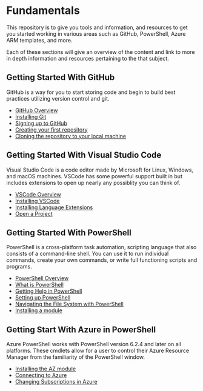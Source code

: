 # Fundamentals

This repository is to give you tools and information, and resources to get you started working in various areas such as GitHub, PowerShell, Azure ARM templates, and more.

Each of these sections will give an overview of the content and link to more in depth information and resources pertaining to the that subject.

## Getting Started With GitHub

GitHub is a way for you to start storing code and begin to build best practices utilizing version control and git.

- [GitHub Overview](/Github/Overview.md)
- [Installing Git](/Github/Overview.md#installing-git)
- [Signing up to GitHub](/Github/Overview.md#Signing-up-to-GitHub)
- [Creating your first repository](/Github/Overview.md#creating-your-first-repository)
- [Cloning the repository to your local machine](/Github/Overview.md#cloning-the-repository-to-your-local-machine)

## Getting Started With Visual Studio Code

Visual Studio Code is a code editor made by Microsoft for Linux, Windows, and macOS machines. VSCode has some powerful support built in but includes extensions to open up nearly any possiblity you can think of.

- [VSCode Overview](/VsCode/Overview.md)
- [Installing VSCode](/VsCode/Overview.md#installing-vscode)
- [Installing Language Extensions](/VsCode/Overview.md#installing-language-extensions)
- [Open a Project](/VsCode/Overview.md#open-a-project)

## Getting Started With PowerShell

PowerShell is a cross-platform task automation, scripting language that also consists of a command-line shell. You can use it to run individual commands, create your own commands, or write full functioning scripts and programs.

- [PowerShell Overview](/PowerShell/Overview.md)
- [What is PowerShell](/PowerShell/Overview.md#what-is-powershell)
- [Getting Help in PowerShell](/PowerShell/Overview.md#getting-help-in-powershell)
- [Setting up PowerShell](/PowerShell/Overview.md#setting-up-powershell)
- [Navigating the File System with PowerShell](/PowerShell/Overview.md#navigating-the-file-system-with-powershell)
- [Installing a module](/PowerShell/Overview.md#installing-a-module)

## Getting Start With Azure in PowerShell

Azure PowerShell works with PowerShell version 6.2.4 and later on all platforms. These cmdlets allow for a user to control their Azure Resource Manager from the familiarity of the PowerShell window.

- [Installing the AZ module](/PowerShell/Overview.md#installing-a-module)
- [Connecting to Azure](/AzurePS/Overview.md#Connecting-to-Azure)
- [Changing Subscriptions in Azure](/AzurePS/Overview.md#Changing-Subscription-in-Azure)